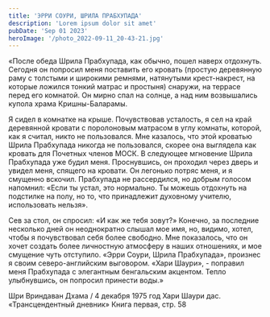 ```yaml
---
title: 'ЭРРИ СОУРИ, ШРИЛА ПРАБХУПАДА'
description: 'Lorem ipsum dolor sit amet'
pubDate: 'Sep 01 2023'
heroImage: '/photo_2022-09-11_20-43-21.jpg'
---
```


«После обеда Шрила Прабхупада, как обычно, пошел наверх отдохнуть. Сегодня он попросил меня поставить его кровать (простую деревянную раму с толстыми и широкими ремнями, натянутыми крест-накрест, на которые ложился тонкий матрас и простыня) снаружи, на террасе перед его комнатой. Он мирно спал на солнце, а над ним возвышались купола храма Кришны-Баларамы.

Я сидел в комнатке на крыше. Почувствовав усталость, я сел на край деревянной кровати с поролоновым матрасом в углу комнаты, которой, как я считал, никто не пользовался. Мне казалось, что этой кроватью Шрила Прабхупада никогда не пользовался, скорее она выглядела как кровать для Почетных членов МОСК. В следующее мгновение Шрила Прабхупада уже будил меня. Проснувшись, он проходил через дверь и увидел меня, спящего на кровати. Он легонько потряс меня, и я смущенно вскочил.
Прабхупада не рассердился, но добрым голосом напомнил: «Если ты устал, это нормально. Ты можешь отдохнуть на подстилке на полу, но то, что принадлежит духовному учителю, использовать нельзя».

Сев за стол, он спросил: «И как же тебя зовут?» Конечно, за последние несколько дней он неоднократно слышал мое имя, но, видимо, хотел, чтобы я почувствовал себя более свободно. Мне показалось, что он хочет создать более личностную атмосферу в наших отношениях, и мое смущение чуть отступило.
«Эрри Соури, Шрила Прабхупада», произнес я своим северо-английским выговором.
«Хари Шаури»,  - поправил меня Прабхупада с элегантным бенгальским акцентом. Тепло улыбнувшись, он попросил принести воды.»

Шри Вриндаван Дхама / 4 декабря 1975 год 
Хари Шаури дас. «Трансцендентный дневник» 
Книга первая, стр. 58
